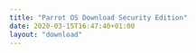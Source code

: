 ```yaml
---
title: "Parrot OS Download Security Edition"
date: 2020-03-15T16:47:40+01:00
layout: "download"
---
```


